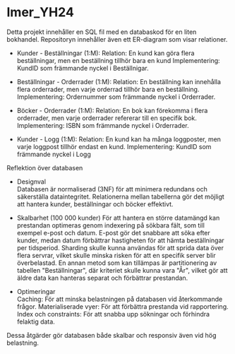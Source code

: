 # Imer_YH24
Detta projekt innehåller en SQL fil med en databaskod för en liten bokhandel. Repositoryn innehåller även ett ER-diagram som visar relationer.
* Kunder - Beställningar (1:M):
Relation: En kund kan göra flera beställningar, men en beställning tillhör bara en kund
Implementering: KundID som främmande nyckel i Beställnigar.

* Beställningar - Orderrader (1:M):
Relation: En beställning kan innehålla flera orderrader, men varje orderrad tillhör bara en beställning.
Implementering: Ordernummer som främmande nyckel i Orderrader.

* Böcker - Orderrader (1:M):
Relation: En bok kan förekomma i flera orderrader, men varje orderrader refererar till en specifik bok.
Implementering: ISBN som främmande nyckel i Orderrader.

* Kunder - Logg (1:M):
Relation: En kund kan ha många loggposter, men varje loggpost tillhör endast en kund.
Implementering: KundID som främmande nyckel i Logg


Reflektion över databasen  

* Designval  
Databasen är normaliserad (3NF) för att minimera redundans och säkerställa dataintegritet.
Relationerna mellan tabellerna gör det möjligt att hantera kunder, beställningar och böcker effektivt.  

* Skalbarhet (100 000 kunder)
För att hantera en större datamängd kan prestandan optimeras genom indexering på sökbara fält, som till exempel e-post och datum. 
E-post gör det snabbare att söka efter kunder, medan datum förbättrar hastigheten för att hämta beställningar per tidsperiod.
Sharding skulle kunna användas för att sprida data över flera servrar, vilket skulle minska risken för att en specifik server blir överbelastad.
En annan metod som kan tillämpas är partitionering av tabellen "Beställningar", där kriteriet skulle kunna vara "År", vilket gör att äldre data kan hanteras separat och förbättrar prestandan.

* Optimeringar  
Caching: För att minska belastningen på databasen vid återkommande frågor.
Materialiserade vyer: För att förbättra prestanda vid rapportering.
Index och constraints: För att snabba upp sökningar och förhindra felaktig data. 

Dessa åtgärder gör databasen både skalbar och responsiv även vid hög belastning.  



